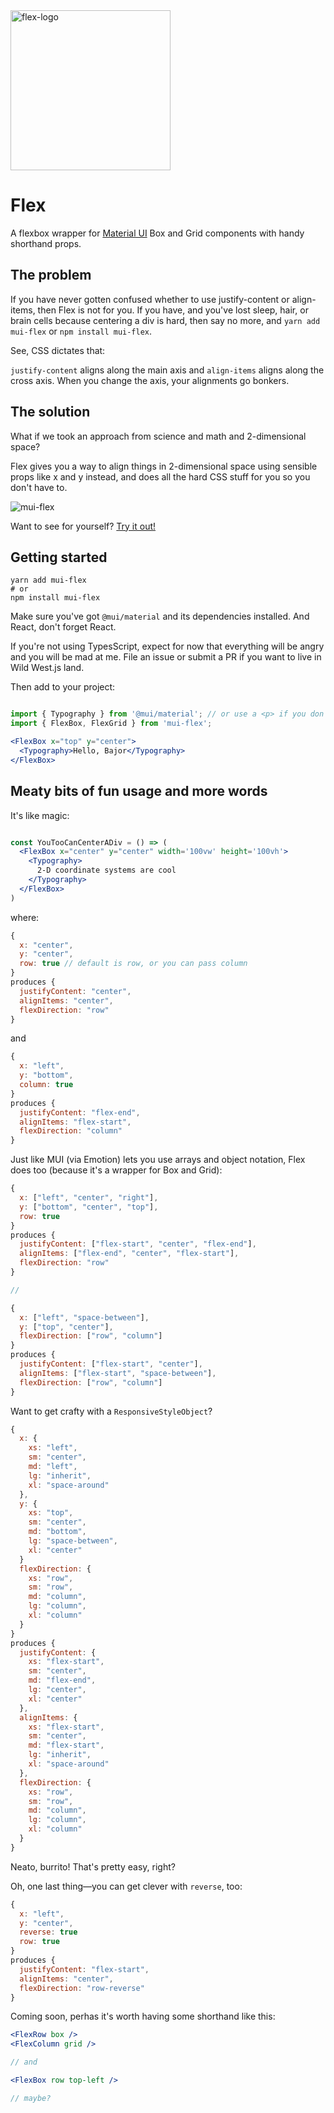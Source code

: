<img width="256" alt="flex-logo" src="https://user-images.githubusercontent.com/1480253/186842214-5575f27e-fc48-4617-bedb-a7ec29411203.png">

# Flex
A flexbox wrapper for [Material UI](https://mui.com/) Box and Grid components with handy shorthand props.

## The problem

If you have never gotten confused whether to use justify-content or align-items, then Flex is not for you. If you have, and you've lost sleep, hair, or brain cells because centering a div is hard, then say no more, and `yarn add mui-flex` or `npm install mui-flex`.

See, CSS dictates that:

`justify-content` aligns along the main axis and `align-items` aligns along the cross axis. When you change the axis, your alignments go bonkers.

## The solution

What if we took an approach from science and math and 2-dimensional space?

Flex gives you a way to align things in 2-dimensional space using sensible props like x and y instead, and does all the hard CSS stuff for you so you don't have to.

![mui-flex](https://user-images.githubusercontent.com/1480253/186974043-d75cd310-c60b-4835-ba80-e72cbab167c3.gif)

Want to see for yourself? [Try it out!](https://brandonscript.github.io/Flex/)

## Getting started

```shell
yarn add mui-flex
# or 
npm install mui-flex
```

Make sure you've got `@mui/material` and its dependencies installed. And React, don't forget React.

If you're not using TypesScript, expect for now that everything will be angry and you will be mad at me. File an issue or submit a PR if you want to live in Wild West.js land.

Then add to your project:

```jsx

import { Typography } from '@mui/material'; // or use a <p> if you don't like fun typography
import { FlexBox, FlexGrid } from 'mui-flex';

<FlexBox x="top" y="center">
  <Typography>Hello, Bajor</Typography>
</FlexBox>

```

## Meaty bits of fun usage and more words

It's like magic:

```jsx

const YouTooCanCenterADiv = () => (
  <FlexBox x="center" y="center" width='100vw' height='100vh'>
    <Typography>
      2-D coordinate systems are cool
    </Typography>
  </FlexBox>
)
```

where:

```jsx
{ 
  x: "center",
  y: "center",
  row: true // default is row, or you can pass column
}
produces {
  justifyContent: "center",
  alignItems: "center",
  flexDirection: "row"
}
```

and

```jsx
{ 
  x: "left",
  y: "bottom",
  column: true
}
produces {
  justifyContent: "flex-end",
  alignItems: "flex-start",
  flexDirection: "column"
}
```

Just like MUI (via Emotion) lets you use arrays and object notation, Flex does too (because it's a wrapper for Box and Grid):

```jsx
{
  x: ["left", "center", "right"],
  y: ["bottom", "center", "top"],
  row: true
}
produces {
  justifyContent: ["flex-start", "center", "flex-end"],
  alignItems: ["flex-end", "center", "flex-start"],
  flexDirection: "row"
}

// 

{
  x: ["left", "space-between"],
  y: ["top", "center"],
  flexDirection: ["row", "column"]
}
produces {
  justifyContent: ["flex-start", "center"],
  alignItems: ["flex-start", "space-between"],
  flexDirection: ["row", "column"]
}
```

Want to get crafty with a `ResponsiveStyleObject`?

```jsx
{
  x: {
    xs: "left",
    sm: "center",
    md: "left",
    lg: "inherit",
    xl: "space-around"
  },
  y: {
    xs: "top",
    sm: "center",
    md: "bottom",
    lg: "space-between",
    xl: "center"
  }
  flexDirection: {
    xs: "row",
    sm: "row",
    md: "column",
    lg: "column",
    xl: "column"
  }
}
produces {
  justifyContent: {
    xs: "flex-start",
    sm: "center",
    md: "flex-end",
    lg: "center",
    xl: "center"
  },
  alignItems: {
    xs: "flex-start",
    sm: "center",
    md: "flex-start",
    lg: "inherit",
    xl: "space-around"
  },
  flexDirection: {
    xs: "row",
    sm: "row",
    md: "column",
    lg: "column",
    xl: "column"
  }
}
```

Neato, burrito! That's pretty easy, right?

Oh, one last thing—you can get clever with `reverse`, too:

```jsx
{ 
  x: "left",
  y: "center",
  reverse: true
  row: true
}
produces {
  justifyContent: "flex-start",
  alignItems: "center",
  flexDirection: "row-reverse"
}
```

Coming soon, perhas it's worth having some shorthand like this:

```jsx
<FlexRow box />
<FlexColumn grid />

// and

<FlexBox row top-left />

// maybe?
